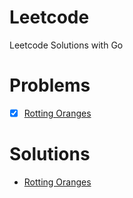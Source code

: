 # Leetcode

Leetcode Solutions with Go

# Problems

- [x] [Rotting Oranges](https://leetcode.com/problems/rotting-oranges/description/)

# Solutions

- [Rotting Oranges](/tree/master/rotting-oranges)
